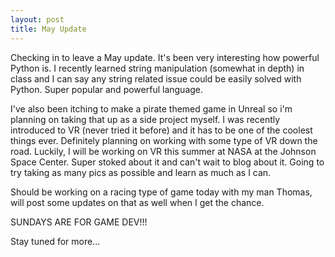 ```yaml
---
layout: post
title: May Update
---
```

Checking in to leave a May update. It's been very interesting how powerful Python is. I recently learned string manipulation (somewhat in depth) in class and I can say any string related issue could be easily solved with Python. Super popular and powerful language.

I've also been itching to make a pirate themed game in Unreal so i'm planning on taking that up as a side project myself. I was recently introduced to VR (never tried it before) and it has to be one of the coolest things ever. Definitely planning on working with some type of VR down the road. Luckily, I will be working on VR this summer at NASA at the Johnson Space Center. Super stoked about it and can't wait to blog about it. Going to try taking as many pics as possible and learn as much as I can.

Should be working on a racing type of game today with my man Thomas, will post some updates on that as well when I get the chance. 

SUNDAYS ARE FOR GAME DEV!!! 

Stay tuned for more...
